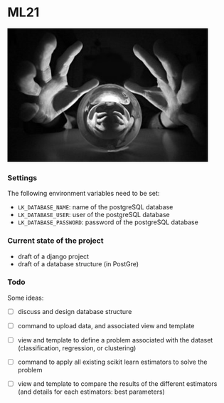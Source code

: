 # ML21

<img src="boule_cristal.jpg" height="300">

### Settings

The following environment variables need to be set:  
* `LK_DATABASE_NAME`: name of the postgreSQL database  
* `LK_DATABASE_USER`: user of the postgreSQL database  
* `LK_DATABASE_PASSWORD`: password of the postgreSQL database  

### Current state of the project

* draft of a django project     
* draft of a database structure (in PostGre)  

### Todo

Some ideas:  
- [ ] discuss and design database structure  
- [ ] command to upload data, and associated view and template  
- [ ] view and template to define a problem associated with the dataset (classification, regression, or clustering)    
- [ ] command to apply all existing scikit learn estimators to solve the problem  
- [ ] view and template to compare the results of the different estimators (and details for each estimators: best parameters) 


